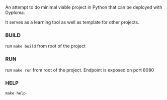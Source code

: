 An attempt to do minimal viable project in Python that can be deployed with Dyploma.

It serves as a learning tool as well as template for other projects.

### BUILD
run ```make build``` from root of the project

### RUN
run ```make run``` from root of the project. Endpoint is exposed on port 8080

### HELP
```make help```
